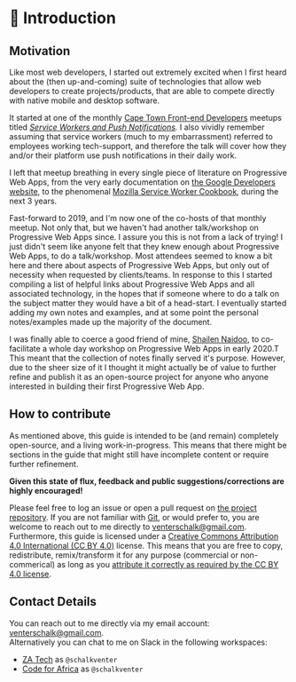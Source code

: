 # 👋 Introduction

## Motivation

Like most web developers, I started out extremely excited when I first heard about the \(then up-and-coming\) suite of technologies that allow web developers to create projects/products, that are able to compete directly with native mobile and desktop software.

It started at one of the monthly [Cape Town Front-end Developers](https://ctfeds.org/) meetups titled [_Service Workers and Push Notifications_](https://www.meetup.com/ctfeds/events/225531712/)_._ I also vividly remember assuming that service workers \(much to my embarrassment\) referred to employees working tech-support, and therefore the talk will cover how they and/or their platform use push notifications in their daily work.

I left that meetup breathing in every single piece of literature on Progressive Web Apps, from the very early documentation on [the Google Developers website](https://developers.google.com/web/progressive-web-apps), to the phenomenal [Mozilla Service Worker Cookbook](https://serviceworke.rs/), during the next 3 years.

Fast-forward to 2019, and I'm now one of the co-hosts of that monthly meetup. Not only that, but we haven't had another talk/workshop on Progressive Web Apps since. I assure you this is not from a lack of trying! I just didn't seem like anyone felt that they knew enough about Progressive Web Apps, to do a talk/workshop. Most attendees seemed to know a bit here and there about aspects of Progressive Web Apps, but only out of necessity when requested by clients/teams. In response to this I started compiling a list of helpful links about Progressive Web Apps and all associated technology, in the hopes that if someone where to do a talk on the subject matter they would have a bit of a head-start. I eventually started adding my own notes and examples, and at some point the personal notes/examples made up the majority of the document.

I was finally able to coerce a good friend of mine, [Shailen Naidoo](https://github.com/ShailenNaidoo), to co-facilitate a whole day workshop on Progressive Web Apps in early 2020.T This meant that the collection of notes finally served it's purpose. However, due to the sheer size of it I thought it might actually be of value to further refine and publish it as an open-source project for anyone who anyone interested in building their first Progressive Web App.

## How to contribute

As mentioned above, this guide is intended to be \(and remain\) completely open-source, and a living work-in-progress. This means that there might be sections in the guide that might still have incomplete content or require further refinement.

**Given this state of flux, feedback and public suggestions/corrections are highly encouraged!** 

Please feel free to log an issue or open a pull request on [the project repository](https://github.com/schalkventer/pwa-the-definitive-guide). If you are not familiar with [Git](https://git-scm.com/), or would prefer to, you are welcome to reach out to me directly to [venterschalk@gmail.com](mailto:venterschalk@gmail.com). Furthermore, this guide is licensed under a [Creative Commons Attribution 4.0 International \(CC BY 4.0\)](https://creativecommons.org/licenses/by/4.0/) license. This means that you are free to copy, redistribute, remix/transform it for any purpose \(commercial or non-commerical\) as long as you [attribute it correctly as required by the CC BY 4.0 license](https://creativecommons.org/licenses/by/4.0/#deed-conditions).

## Contact Details

You can reach out to me directly via my email account: [venterschalk@gmail.com](mailto:venterschalk@gmail.com).  
Alternatively you can chat to me on Slack in the following workspaces:

* [ZA Tech](https://zatech.co.za/) as `@schalkventer`
* [Code for Africa](https://docs.google.com/forms/d/e/1FAIpQLScBPmaH71EuV3HTw-4KSB6x-Xs-6Euf3baSfsMt1wi8n9adkA/viewform) as `@schalkventer`

